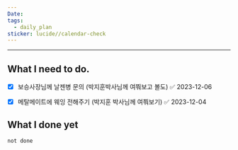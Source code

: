 ```yaml
---
Date: 
tags:
  - daily_plan
sticker: lucide//calendar-check
---
```

---
## What I need to do.

- [x] 보승사장님께 날젠병 문의 (박지훈박사님께 여쭤보고 볼도) ✅ 2023-12-06
- [x] 메탈메이트에 웨잉 전해주기 (박지훈 박사님께 여쭤보기) ✅ 2023-12-04



## What I done yet
```tasks
not done
```
